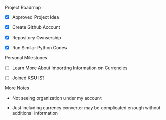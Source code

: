 Project Roadmap
- [x] Approved Project Idea

- [x] Create Github Account

- [x] Repository Ownsership

- [x] Run Similar Python Codes

Personal Milestones

- [ ] Learn More About Importing Information on Currencies

- [ ] Joined KSU IS?

More Notes 
 * Not seeing organization under my account

 * Just including currency converter may be complicated enough without additional information 
